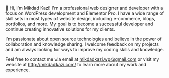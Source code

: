 👋 Hi, I'm Mikdad Kazi! I'm a professional web designer and developer with a focus on WordPress development and Elementor Pro. I have a wide range of skill sets in most types of website design, including e-commerce, blogs, portfolios, and more. My goal is to become a successful developer and continue creating innovative solutions for my clients.

I'm passionate about open source technologies and believe in the power of collaboration and knowledge sharing. I welcome feedback on my projects and am always looking for ways to improve my coding skills and knowledge.

Feel free to contact me via email at mikdadkazi.wp@gmail.com or visit my website at http://mikdadkazi.com/ to learn more about my work and experience.
